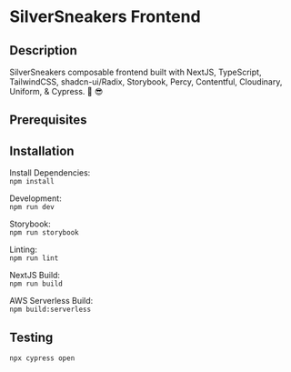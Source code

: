 # SilverSneakers Frontend

## Description

SilverSneakers composable frontend built with NextJS, TypeScript, TailwindCSS, shadcn-ui/Radix, Storybook, Percy, Contentful, Cloudinary, Uniform, & Cypress. 🚀 😎

## Prerequisites

## Installation

Install Dependencies:  
`npm install`

Development:  
`npm run dev`

Storybook:  
`npm run storybook`

Linting:  
`npm run lint`

NextJS Build:  
`npm run build`

AWS Serverless Build:  
`npm build:serverless`

## Testing

`npx cypress open`
